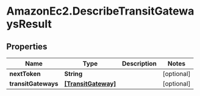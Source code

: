 # AmazonEc2.DescribeTransitGatewaysResult

## Properties

Name | Type | Description | Notes
------------ | ------------- | ------------- | -------------
**nextToken** | **String** |  | [optional] 
**transitGateways** | [**[TransitGateway]**](TransitGateway.md) |  | [optional] 


